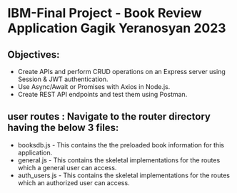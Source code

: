 # IBM-Final Project - Book Review Application Gagik Yeranosyan 2023

## Objectives:

- Create APIs and perform CRUD operations on an Express server using Session & JWT authentication.
- Use Async/Await or Promises with Axios in Node.js.
- Create REST API endpoints and test them using Postman.

## user routes : Navigate to the router directory having the below 3 files:

- booksdb.js - This contains the the preloaded book information for this application.
- general.js - This contains the skeletal implementations for the routes which a general user can access.
- auth_users.js - This contains the skeletal implementations for the routes which an authorized user can access.
